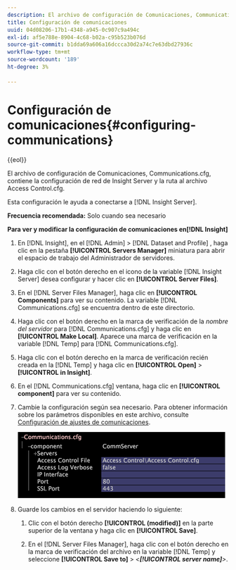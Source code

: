 ```yaml
---
description: El archivo de configuración de Comunicaciones, Communications.cfg, contiene la configuración de red de Insight Server y la ruta al archivo Access Control.cfg.
title: Configuración de comunicaciones
uuid: 04d08206-17b1-4348-a945-0c907c9a494c
exl-id: af5e788e-8904-4c68-b02a-c95b523b076d
source-git-commit: b1dda69a606a16dccca30d2a74c7e63dbd27936c
workflow-type: tm+mt
source-wordcount: '189'
ht-degree: 3%

---
```


# Configuración de comunicaciones{#configuring-communications}

{{eol}}

El archivo de configuración de Comunicaciones, Communications.cfg, contiene la configuración de red de Insight Server y la ruta al archivo Access Control.cfg.

Esta configuración le ayuda a conectarse a [!DNL Insight Server].

**Frecuencia recomendada:** Solo cuando sea necesario

**Para ver y modificar la configuración de comunicaciones en[!DNL Insight]**

1. En [!DNL Insight], en el [!DNL Admin] > [!DNL Dataset and Profile] , haga clic en la pestaña **[!UICONTROL Servers Manager]** miniatura para abrir el espacio de trabajo del Administrador de servidores.
1. Haga clic con el botón derecho en el icono de la variable [!DNL Insight Server] desea configurar y hacer clic en **[!UICONTROL Server Files]**.
1. En el [!DNL Server Files Manager], haga clic en **[!UICONTROL Components]** para ver su contenido. La variable [!DNL Communications.cfg] se encuentra dentro de este directorio.
1. Haga clic con el botón derecho en la marca de verificación de la *nombre del servidor* para [!DNL Communications.cfg] y haga clic en **[!UICONTROL Make Local]**. Aparece una marca de verificación en la variable [!DNL Temp] para [!DNL Communications.cfg].
1. Haga clic con el botón derecho en la marca de verificación recién creada en la [!DNL Temp] y haga clic en **[!UICONTROL Open]** > **[!UICONTROL in Insight]**.
1. En el [!DNL Communications.cfg] ventana, haga clic en **[!UICONTROL component]** para ver su contenido.
1. Cambie la configuración según sea necesario. Para obtener información sobre los parámetros disponibles en este archivo, consulte [Configuración de ajustes de comunicaciones](../../../home/c-inst-svr/c-cfg-stgs-ref/c-comm-cfg-stgs.md#concept-aed00587c7a1432fb487bd154aaea6b1).

   ![Información sobre los pasos](assets/cfg_communications_examplevalues.png)

1. Guarde los cambios en el servidor haciendo lo siguiente:

   1. Clic con el botón derecho **[!UICONTROL (modified)]** en la parte superior de la ventana y haga clic en **[!UICONTROL Save]**.

   1. En el [!DNL Server Files Manager], haga clic con el botón derecho en la marca de verificación del archivo en la variable [!DNL Temp] y seleccione **[!UICONTROL Save to]** > *&lt;**[!UICONTROL server name]**>*.
